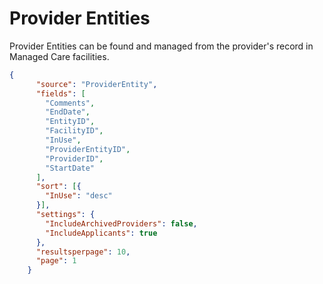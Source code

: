 # Provider Entities

Provider Entities can be found and managed from the provider's record in Managed Care facilities.
    
    
```json
{
      "source": "ProviderEntity",
      "fields": [
        "Comments",
        "EndDate",
        "EntityID",
        "FacilityID",
        "InUse",
        "ProviderEntityID",
        "ProviderID",
        "StartDate"
      ],
      "sort": [{
        "InUse": "desc"
      }],
      "settings": {
        "IncludeArchivedProviders": false,
        "IncludeApplicants": true
      },
      "resultsperpage": 10,
      "page": 1
    }
```
